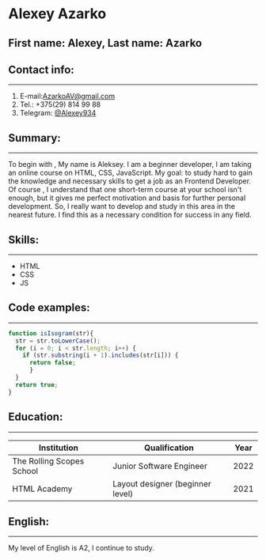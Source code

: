 # Alexey Azarko

## First name: Alexey, Last name: Azarko

## Contact info:
---------------

1. E-mail:AzarkoAV@gmail.com
2. Tel.: +375(29) 814 99 88
3. Telegram: [@Alexey934](https://t.me/Alexey934)

## Summary:
---------------

To begin with , My name is Aleksey.
I am a beginner developer, I am taking an online course on HTML, CSS, JavaScript.
My goal: to study hard to gain the knowledge and necessary skills to get a job as an Frontend Developer.
Of course , I understand that one short-term course at your school isn't enough, but it gives me perfect motivation and basis for further personal development.
So, I really want to develop and study in this area in the nearest future. I find this as a necessary condition for success in any field.


## Skills:
------------

- HTML
- CSS
- JS

## Code examples:
------------

```javascript
function isIsogram(str){
  str = str.toLowerCase();
  for (i = 0; i < str.length; i++) {
    if (str.substring(i + 1).includes(str[i])) {
      return false;
      }
  }
  return true;
}
```

## Education:
--------------

Institution | Qualification | Year
------- | ---------------- | ----------
The Rolling Scopes School | Junior Software Engineer | 2022
HTML Academy | Layout designer (beginner level) | 2021

## English:
--------------

My level of English is A2, I continue to study.
